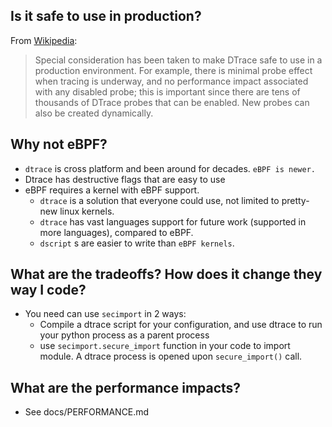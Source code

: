 
## Is it safe to use in production?
From <a href="https://en.wikipedia.org/wiki/DTrace">Wikipedia</a>:
>Special consideration has been taken to make DTrace safe to use in a production environment. For example, there is minimal probe effect when tracing is underway, and no performance impact associated with any disabled probe; this is important since there are tens of thousands of DTrace probes that can be enabled. New probes can also be created dynamically.

## Why not eBPF?
- `dtrace` is cross platform and been around for decades. `eBPF is newer.`
- Dtrace has destructive flags that are easy to use
- eBPF requires a kernel with eBPF support.
  - `dtrace` is a solution that everyone could use, not limited to pretty-new linux kernels.
  - `dtrace` has vast languages support for future work (supported in more languages), compared to eBPF.
  - `dscript` s are easier to write than `eBPF kernels`.

## What are the tradeoffs? How does it change they way I code?
- You need can use `secimport` in 2 ways:
  - Compile a dtrace script for your configuration, and use dtrace to run your python process as a parent process
  - use `secimport.secure_import` function in your code to import module. A dtrace process is opened upon `secure_import()` call.

## What are the performance impacts?
- See docs/PERFORMANCE.md